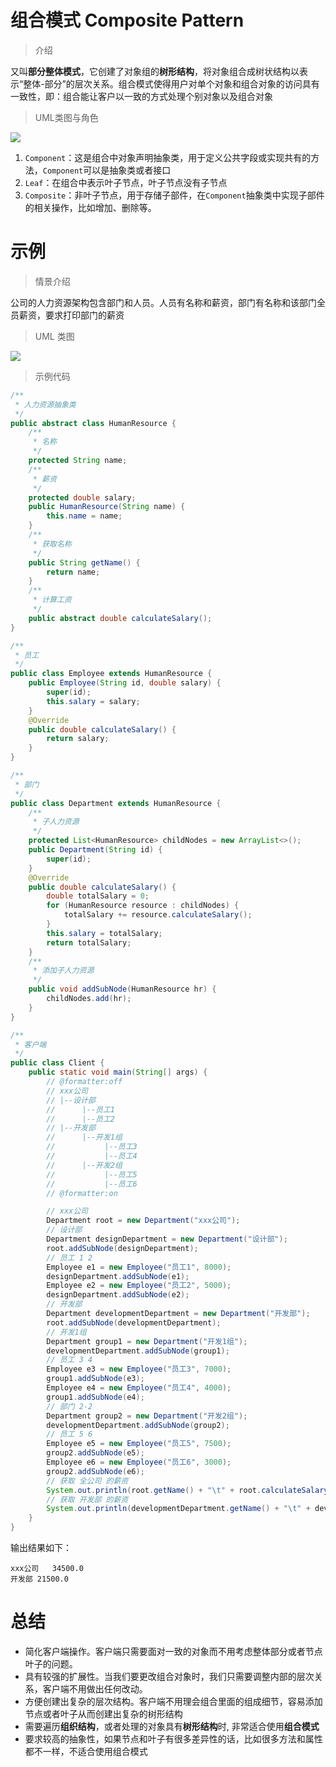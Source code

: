 # 组合模式 Composite Pattern

> 介绍

又叫**部分整体模式**，它创建了对象组的**树形结构**，将对象组合成树状结构以表示“整体-部分”的层次关系。组合模式使得用户对单个对象和组合对象的访问具有一致性，即：组合能让客户以一致的方式处理个别对象以及组合对象

> UML类图与角色

![](https://cdn.maxqiu.com/upload/8933d7c14b8943848b16de31e240280d.jpg)

1. `Component`：这是组合中对象声明抽象类，用于定义公共字段或实现共有的方法，`Component`可以是抽象类或者接口
2. `Leaf`：在组合中表示叶子节点，叶子节点没有子节点
3. `Composite`：非叶子节点，用于存储子部件，在`Component`抽象类中实现子部件的相关操作，比如增加、删除等。

# 示例

> 情景介绍

公司的人力资源架构包含部门和人员。人员有名称和薪资，部门有名称和该部门全员薪资，要求打印部门的薪资

> UML 类图

![](https://cdn.maxqiu.com/upload/6c518307c9404006819ffdbf8a153775.jpg)

> 示例代码

```java
/**
 * 人力资源抽象类
 */
public abstract class HumanResource {
    /**
     * 名称
     */
    protected String name;
    /**
     * 薪资
     */
    protected double salary;
    public HumanResource(String name) {
        this.name = name;
    }
    /**
     * 获取名称
     */
    public String getName() {
        return name;
    }
    /**
     * 计算工资
     */
    public abstract double calculateSalary();
}
```

```java
/**
 * 员工
 */
public class Employee extends HumanResource {
    public Employee(String id, double salary) {
        super(id);
        this.salary = salary;
    }
    @Override
    public double calculateSalary() {
        return salary;
    }
}
```

```java
/**
 * 部门
 */
public class Department extends HumanResource {
    /**
     * 子人力资源
     */
    protected List<HumanResource> childNodes = new ArrayList<>();
    public Department(String id) {
        super(id);
    }
    @Override
    public double calculateSalary() {
        double totalSalary = 0;
        for (HumanResource resource : childNodes) {
            totalSalary += resource.calculateSalary();
        }
        this.salary = totalSalary;
        return totalSalary;
    }
    /**
     * 添加子人力资源
     */
    public void addSubNode(HumanResource hr) {
        childNodes.add(hr);
    }
}
```

```java
/**
 * 客户端
 */
public class Client {
    public static void main(String[] args) {
        // @formatter:off
        // xxx公司
        // |--设计部
        //      |--员工1
        //      |--员工2
        // |--开发部
        //      |--开发1组
        //           |--员工3
        //           |--员工4
        //      |--开发2组
        //           |--员工5
        //           |--员工6
        // @formatter:on

        // xxx公司
        Department root = new Department("xxx公司");
        // 设计部
        Department designDepartment = new Department("设计部");
        root.addSubNode(designDepartment);
        // 员工 1 2
        Employee e1 = new Employee("员工1", 8000);
        designDepartment.addSubNode(e1);
        Employee e2 = new Employee("员工2", 5000);
        designDepartment.addSubNode(e2);
        // 开发部
        Department developmentDepartment = new Department("开发部");
        root.addSubNode(developmentDepartment);
        // 开发1组
        Department group1 = new Department("开发1组");
        developmentDepartment.addSubNode(group1);
        // 员工 3 4
        Employee e3 = new Employee("员工3", 7000);
        group1.addSubNode(e3);
        Employee e4 = new Employee("员工4", 4000);
        group1.addSubNode(e4);
        // 部门 2-2
        Department group2 = new Department("开发2组");
        developmentDepartment.addSubNode(group2);
        // 员工 5 6
        Employee e5 = new Employee("员工5", 7500);
        group2.addSubNode(e5);
        Employee e6 = new Employee("员工6", 3000);
        group2.addSubNode(e6);
        // 获取 全公司 的薪资
        System.out.println(root.getName() + "\t" + root.calculateSalary());
        // 获取 开发部 的薪资
        System.out.println(developmentDepartment.getName() + "\t" + developmentDepartment.calculateSalary());
    }
}
```

输出结果如下：

    xxx公司	34500.0
    开发部	21500.0

# 总结

- 简化客户端操作。客户端只需要面对一致的对象而不用考虑整体部分或者节点叶子的问题。
- 具有较强的扩展性。当我们要更改组合对象时，我们只需要调整内部的层次关系，客户端不用做出任何改动。
- 方便创建出复杂的层次结构。客户端不用理会组合里面的组成细节，容易添加节点或者叶子从而创建出复杂的树形结构
- 需要遍历**组织结构**，或者处理的对象具有**树形结构**时, 非常适合使用**组合模式**
- 要求较高的抽象性，如果节点和叶子有很多差异性的话，比如很多方法和属性都不一样，不适合使用组合模式

